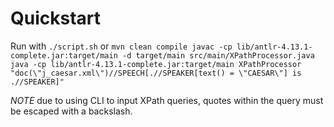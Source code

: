 # Quickstart
Run with `./script.sh`
or
`mvn clean compile
 javac -cp lib/antlr-4.13.1-complete.jar:target/main -d target/main src/main/XPathProcessor.java
 java -cp lib/antlr-4.13.1-complete.jar:target/main XPathProcessor "doc(\"j_caesar.xml\")//SPEECH[.//SPEAKER[text() = \"CAESAR\"] is .//SPEAKER]"`

 *NOTE* due to using CLI to input XPath queries, quotes within the query must be escaped with a backslash.